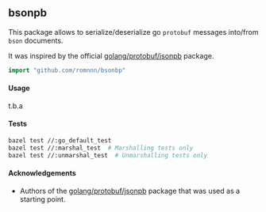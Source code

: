 
## bsonpb

This package allows to serialize/deserialize go `protobuf` messages into/from `bson` documents.

It was inspired by the official [golang/protobuf/jsonpb](https://github.com/golang/protobuf/tree/master/jsonpb) package.

```go
import "github.com/romnnn/bsonbp"
```

#### Usage
t.b.a

#### Tests
```bash
bazel test //:go_default_test
bazel test //:marshal_test  # Marshalling tests only
bazel test //:unmarshal_test  # Unmarshalling tests only
```

#### Acknowledgements
- Authors of the [golang/protobuf/jsonpb](https://github.com/golang/protobuf/tree/master/jsonpb) package that was used as a starting point.
